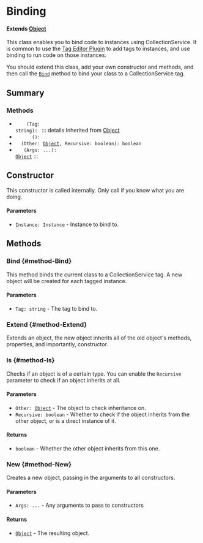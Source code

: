 # Binding
#### Extends [Object](/api/Object)
This class enables you to bind code to instances using CollectionService.
It is common to use the [Tag Editor Plugin](https://www.roblox.com/library/948084095/Tag-Editor)
to add tags to instances, and use binding to run code on those instances.

You should extend this class, add your own constructor and methods, and then
call the <code>[Bind](#method-Bind)</code> method to bind your class to a
CollectionService tag.

## Summary
### Methods
- <code><a style="color:white" href="#method-Bind">Bind</a>(Tag: string): </code>
::: details Inherited from [Object](/api/Object)
- <code><a style="color:white" href="#method-Extend">Extend</a>(): </code>
- <code><a style="color:white" href="#method-Is">Is</a>(Other: [Object](/api/object), Recursive: boolean): boolean</code>
- <code><a style="color:white" href="#method-New">New</a>(Args: ...): [Object](/api/object)</code>
:::
## Constructor
This constructor is called internally. Only call if you know what you
are doing.

#### Parameters
- <code>Instance: Instance</code> - Instance to bind to.
## Methods
### Bind {#method-Bind}
This method binds the current class to a CollectionService tag. A new object
will be created for each tagged instance.

#### Parameters
- <code>Tag: string</code> - The tag to bind to.
### Extend {#method-Extend}
Extends an object, the new object inherits all of the old object's
methods, properties, and importantly, constructor.

### Is {#method-Is}
Checks if an object is of a certain type. You can enable the
`Recursive` parameter to check if an object inherits at all.

#### Parameters
- <code>Other: [Object](/api/object)</code> - The object to check inheritance on.
- <code>Recursive: boolean</code> - Whether to check if the object inherits from the other object, or is a direct instance of it.
#### Returns
- <code>boolean</code> - Whether the other object inherits from this one.
### New {#method-New}
Creates a new object, passing in the arguments to all constructors.

#### Parameters
- <code>Args: ...</code> - Any arguments to pass to constructors
#### Returns
- <code>[Object](/api/object)</code> - The resulting object.
